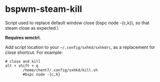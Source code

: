# bspwm-steam-kill
Script used to replace default window close (bspc node -{c,k}), so that steam close as expected.\

**Requires wmctrl.**

Add script location to your `~/.config/sxhkd/sxhkdrc`, as a replacement for close shortcut. For example:
```
# close and kill
alt + shift + q
        /home/chent7/.config/sxhkd/kill.sh
        #bspc node -{c,k}
```
